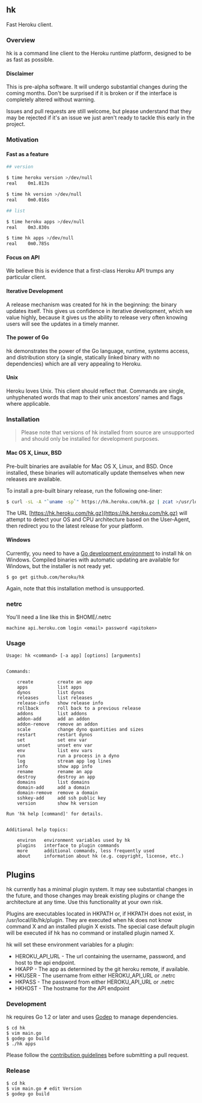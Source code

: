 ## hk

Fast Heroku client.

### Overview

hk is a command line client to the Heroku runtime platform, designed to be as fast as possible.

#### Disclaimer

This is pre-alpha software. It will undergo substantial changes during the
coming months. Don't be surprised if it is broken or if the interface is
completely altered without warning.

Issues and pull requests are still welcome, but please understand that they may
be rejected if it's an issue we just aren't ready to tackle this early in the
project.

### Motivation

#### Fast as a feature

```bash
## version

$ time heroku version >/dev/null
real	0m1.813s

$ time hk version >/dev/null
real	0m0.016s

## list

$ time heroku apps >/dev/null
real	0m3.830s

$ time hk apps >/dev/null
real	0m0.785s
```

#### Focus on API

We believe this is evidence that a first-class Heroku API trumps any particular
client.

#### Iterative Development

A release mechanism was created for hk in the beginning: the binary updates
itself. This gives us confidence in iterative development, which we value
highly, because it gives us the ability to release very often knowing users will
see the updates in a timely manner.

#### The power of Go

hk demonstrates the power of the Go language, runtime, systems access, and
distribution story (a single, statically linked binary with no dependencies)
which are all very appealing to Heroku.

#### Unix

Heroku loves Unix. This client should reflect that. Commands are single,
unhyphenated words that map to their unix ancestors’ names and flags where
applicable.

### Installation

> Please note that versions of hk installed from source are unsupported and
> should only be installed for development purposes.

#### Mac OS X, Linux, BSD

Pre-built binaries are available for Mac OS X, Linux, and BSD. Once installed,
these binaries will automatically update themselves when new releases are
available.

To install a pre-built binary release, run the following one-liner:

```bash
$ curl -sL -A "`uname -sp`" https://hk.heroku.com/hk.gz | zcat >/usr/local/bin/hk && chmod +x /usr/local/bin/hk
```

The URL [https://hk.heroku.com/hk.gz](https://hk.heroku.com/hk.gz) will attempt
to detect your OS and CPU architecture based on the User-Agent, then redirect
you to the latest release for your platform.

#### Windows

Currently, you need to have a [Go development environment][go-install] to
install hk on Windows. Compiled binaries with automatic updating are available
for Windows, but the installer is not ready yet.

	$ go get github.com/heroku/hk

Again, note that this installation method is unsupported.

### netrc

You'll need a line like this in $HOME/.netrc

	machine api.heroku.com login <email> password <apitoken>

### Usage

```
Usage: hk <command> [-a app] [options] [arguments]


Commands:

    create         create an app
    apps           list apps
    dynos          list dynos
    releases       list releases
    release-info   show release info
    rollback       roll back to a previous release
    addons         list addons
    addon-add      add an addon
    addon-remove   remove an addon
    scale          change dyno quantities and sizes
    restart        restart dynos
    set            set env var
    unset          unset env var
    env            list env vars
    run            run a process in a dyno
    log            stream app log lines
    info           show app info
    rename         rename an app
    destroy        destroy an app
    domains        list domains
    domain-add     add a domain
    domain-remove  remove a domain
    sshkey-add     add ssh public key
    version        show hk version

Run 'hk help [command]' for details.


Additional help topics:

    environ   environment variables used by hk
    plugins   interface to plugin commands
    more      additional commands, less frequently used
    about     information about hk (e.g. copyright, license, etc.)
```

## Plugins

hk currently has a minimal plugin system. It may see substantial changes in the future, and those changes may break existing plugins or change the architecture at any time. Use this functionality at your own risk.

Plugins are executables located in HKPATH or, if HKPATH does not exist, in /usr/local/lib/hk/plugin. They are executed when hk does not know command X and an installed plugin X exists. The special case default plugin will be executed iif hk has no command or installed plugin named X.

hk will set these environment variables for a plugin:

* HEROKU_API_URL - The url containing the username, password, and host to the api endpoint.
* HKAPP - The app as determined by the git heroku remote, if available.
* HKUSER - The username from either HEROKU_API_URL or .netrc
* HKPASS - The password from either HEROKU_API_URL or .netrc
* HKHOST - The hostname for the API endpoint

### Development

hk requires Go 1.2 or later and uses [Godep](https://github.com/kr/godep) to manage dependencies.

	$ cd hk
	$ vim main.go
	$ godep go build
	$ ./hk apps

Please follow the [contribution guidelines](./CONTRIBUTING.md) before submitting
a pull request.

### Release

	$ cd hk
	$ vim main.go # edit Version
	$ godep go build

[go-install]: http://golang.org/doc/install "Golang installation"
